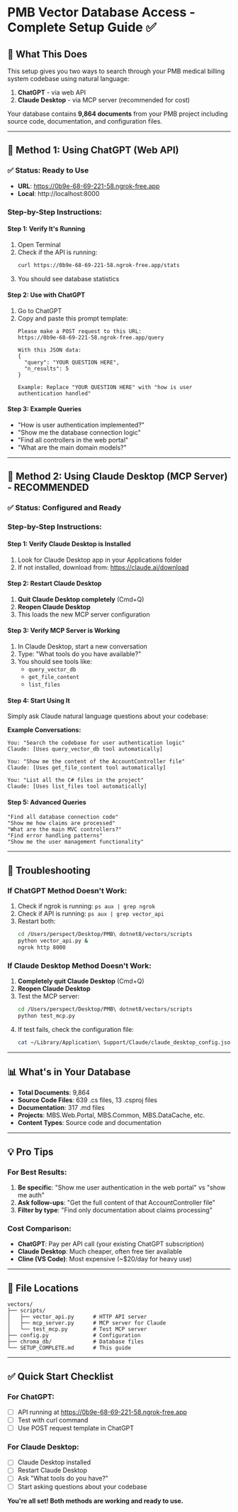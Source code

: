 # PMB Vector Database Access - Complete Setup Guide ✅

## 🎯 What This Does
This setup gives you two ways to search through your PMB medical billing system codebase using natural language:
1. **ChatGPT** - via web API
2. **Claude Desktop** - via MCP server (recommended for cost)

Your database contains **9,864 documents** from your PMB project including source code, documentation, and configuration files.

---

## 🚀 Method 1: Using ChatGPT (Web API)

### ✅ Status: Ready to Use
- **URL**: https://0b9e-68-69-221-58.ngrok-free.app
- **Local**: http://localhost:8000

### Step-by-Step Instructions:

#### Step 1: Verify It's Running
1. Open Terminal
2. Check if the API is running:
   ```bash
   curl https://0b9e-68-69-221-58.ngrok-free.app/stats
   ```
3. You should see database statistics

#### Step 2: Use with ChatGPT
1. Go to ChatGPT
2. Copy and paste this prompt template:
   ```
   Please make a POST request to this URL:
   https://0b9e-68-69-221-58.ngrok-free.app/query
   
   With this JSON data:
   {
     "query": "YOUR QUESTION HERE",
     "n_results": 5
   }
   
   Example: Replace "YOUR QUESTION HERE" with "how is user authentication handled"
   ```

#### Step 3: Example Queries
- "How is user authentication implemented?"
- "Show me the database connection logic"
- "Find all controllers in the web portal"
- "What are the main domain models?"

---

## 🚀 Method 2: Using Claude Desktop (MCP Server) - RECOMMENDED

### ✅ Status: Configured and Ready

### Step-by-Step Instructions:

#### Step 1: Verify Claude Desktop is Installed
1. Look for Claude Desktop app in your Applications folder
2. If not installed, download from: https://claude.ai/download

#### Step 2: Restart Claude Desktop
1. **Quit Claude Desktop completely** (Cmd+Q)
2. **Reopen Claude Desktop**
3. This loads the new MCP server configuration

#### Step 3: Verify MCP Server is Working
1. In Claude Desktop, start a new conversation
2. Type: "What tools do you have available?"
3. You should see tools like:
   - `query_vector_db`
   - `get_file_content` 
   - `list_files`

#### Step 4: Start Using It
Simply ask Claude natural language questions about your codebase:

**Example Conversations:**
```
You: "Search the codebase for user authentication logic"
Claude: [Uses query_vector_db tool automatically]

You: "Show me the content of the AccountController file"
Claude: [Uses get_file_content tool automatically]

You: "List all the C# files in the project"
Claude: [Uses list_files tool automatically]
```

#### Step 5: Advanced Queries
```
"Find all database connection code"
"Show me how claims are processed"
"What are the main MVC controllers?"
"Find error handling patterns"
"Show me the user management functionality"
```

---

## 🔧 Troubleshooting

### If ChatGPT Method Doesn't Work:
1. Check if ngrok is running: `ps aux | grep ngrok`
2. Check if API is running: `ps aux | grep vector_api`
3. Restart both:
   ```bash
   cd /Users/perspect/Desktop/PMB\ dotnet8/vectors/scripts
   python vector_api.py &
   ngrok http 8000
   ```

### If Claude Desktop Method Doesn't Work:
1. **Completely quit Claude Desktop** (Cmd+Q)
2. **Reopen Claude Desktop**
3. Test the MCP server:
   ```bash
   cd /Users/perspect/Desktop/PMB\ dotnet8/vectors/scripts
   python test_mcp.py
   ```
4. If test fails, check the configuration file:
   ```bash
   cat ~/Library/Application\ Support/Claude/claude_desktop_config.json
   ```

---

## 📊 What's in Your Database

- **Total Documents**: 9,864
- **Source Code Files**: 639 .cs files, 13 .csproj files
- **Documentation**: 317 .md files
- **Projects**: MBS.Web.Portal, MBS.Common, MBS.DataCache, etc.
- **Content Types**: Source code and documentation

---

## 💡 Pro Tips

### For Best Results:
1. **Be specific**: "Show me user authentication in the web portal" vs "show me auth"
2. **Ask follow-ups**: "Get the full content of that AccountController file"
3. **Filter by type**: "Find only documentation about claims processing"

### Cost Comparison:
- **ChatGPT**: Pay per API call (your existing ChatGPT subscription)
- **Claude Desktop**: Much cheaper, often free tier available
- **Cline (VS Code)**: Most expensive (~$20/day for heavy use)

---

## 📁 File Locations

```
vectors/
├── scripts/
│   ├── vector_api.py      # HTTP API server
│   ├── mcp_server.py      # MCP server for Claude
│   └── test_mcp.py        # Test MCP server
├── config.py              # Configuration
├── chroma_db/             # Database files
└── SETUP_COMPLETE.md      # This guide
```

---

## ✅ Quick Start Checklist

### For ChatGPT:
- [ ] API running at https://0b9e-68-69-221-58.ngrok-free.app
- [ ] Test with curl command
- [ ] Use POST request template in ChatGPT

### For Claude Desktop:
- [ ] Claude Desktop installed
- [ ] Restart Claude Desktop
- [ ] Ask "What tools do you have?"
- [ ] Start asking questions about your codebase

**You're all set! Both methods are working and ready to use.**
